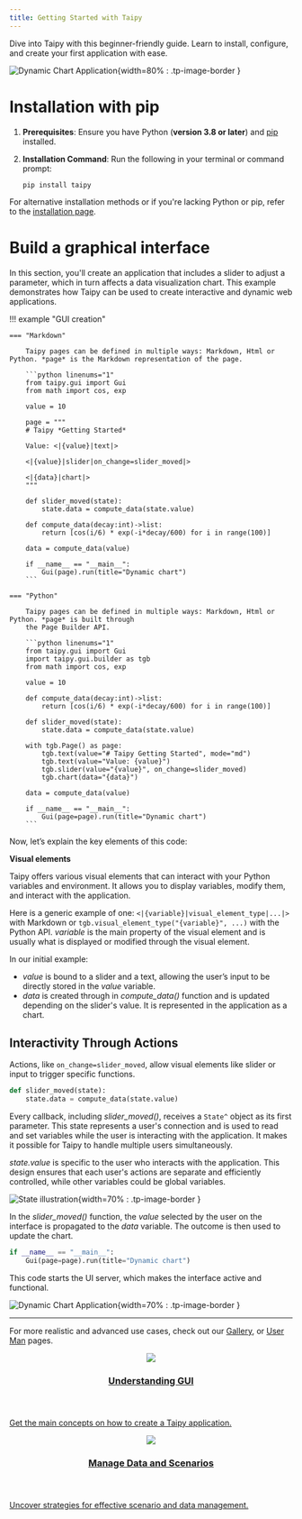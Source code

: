 ```yaml
---
title: Getting Started with Taipy
---
```


Dive into Taipy with this beginner-friendly guide. Learn to install, configure, and create your
first application with ease.

![Dynamic Chart Application](images/result.png){width=80% : .tp-image-border }

# Installation with pip

1. **Prerequisites**: Ensure you have Python (**version 3.8 or later**) and
    [pip](https://pip.pypa.io) installed.

2. **Installation Command**: Run the following in your terminal or command prompt:
    ``` console
    pip install taipy
    ```

For alternative installation methods or if you're lacking Python or pip, refer to the
[installation page](installation.md).

# Build a graphical interface

In this section, you'll create an application that includes a slider to adjust a
parameter, which in turn affects a data visualization chart. This example
demonstrates how Taipy can be used to create interactive and dynamic web
applications.

!!! example "GUI creation"

    === "Markdown"

        Taipy pages can be defined in multiple ways: Markdown, Html or Python. *page* is the Markdown representation of the page.

        ```python linenums="1"
        from taipy.gui import Gui
        from math import cos, exp

        value = 10

        page = """
        # Taipy *Getting Started*

        Value: <|{value}|text|>

        <|{value}|slider|on_change=slider_moved|>

        <|{data}|chart|>
        """

        def slider_moved(state):
            state.data = compute_data(state.value)

        def compute_data(decay:int)->list:
            return [cos(i/6) * exp(-i*decay/600) for i in range(100)]

        data = compute_data(value)

        if __name__ == "__main__":
            Gui(page).run(title="Dynamic chart")
        ```

    === "Python"

        Taipy pages can be defined in multiple ways: Markdown, Html or Python. *page* is built through
        the Page Builder API.

        ```python linenums="1"
        from taipy.gui import Gui
        import taipy.gui.builder as tgb
        from math import cos, exp

        value = 10

        def compute_data(decay:int)->list:
            return [cos(i/6) * exp(-i*decay/600) for i in range(100)]

        def slider_moved(state):
            state.data = compute_data(state.value)

        with tgb.Page() as page:
            tgb.text(value="# Taipy Getting Started", mode="md")
            tgb.text(value="Value: {value}")
            tgb.slider(value="{value}", on_change=slider_moved)
            tgb.chart(data="{data}")

        data = compute_data(value)

        if __name__ == "__main__":
            Gui(page=page).run(title="Dynamic chart")
        ```

Now, let’s explain the key elements of this code:

**Visual elements**

Taipy offers various visual elements that can interact with your Python variables and
environment. It allows you to display variables, modify them, and interact with the application.

Here is a generic example of one: `<|{variable}|visual_element_type|...|>` with Markdown or
`tgb.visual_element_type("{variable}", ...)` with the Python API. *variable* is
the main property of the visual element and is usually what is displayed or modified through the
visual element.

In our initial example:

- *value* is bound to a slider and a text, allowing the user’s input to be directly
stored in the *value* variable.
- *data* is created through in *compute_data()* function and is updated depending on the
slider's value. It is represented in the application as a chart.


## Interactivity Through Actions

Actions, like `on_change=slider_moved`, allow visual elements like slider or input
to trigger specific functions.

```python
def slider_moved(state):
    state.data = compute_data(state.value)
```

Every callback, including *slider_moved()*, receives a `State^` object as its first parameter.
This state represents a user's connection and is used to read and set variables while
the user is interacting with the application. It makes it possible for Taipy to handle multiple
users simultaneously.

*state.value* is specific to the user who interacts with the application.
This design ensures that each user's actions are separate and efficiently
controlled, while other variables could be global variables.

![State illustration](images/state_illustration.png){width=70% : .tp-image-border }

In the *slider_moved()* function, the *value* selected by the user on the interface is
propagated to the *data* variable. The outcome is then used to update the chart.

```python
if __name__ == "__main__":
    Gui(page=page).run(title="Dynamic chart")
```

This code starts the UI server, which makes the interface active and functional.

![Dynamic Chart Application](images/dynamic_chart.gif){width=70% : .tp-image-border }

---

For more realistic and advanced use cases, check out our
[Gallery](../../gallery/index.md), or [User Man](../../userman/index.md) pages.

<div class="tp-row tp-row--gutter-sm">
  <div class="tp-col-12 tp-col-md-6 d-flex">
    <a class="tp-content-card tp-content-card--primary" href="../tutorials/articles/understanding_gui/">
      <header class="tp-content-card-header">
        <img class="tp-content-card-icon--small" src="images/visualize.svg">
        <h3>Understanding GUI</h3>
      </header>
      <div class="tp-content-card-body">
        <p>
          Get the main concepts on how to create a Taipy application.
        </p>
      </div>
    </a>
  </div>

  <div class="tp-col-12 tp-col-md-6 d-flex">
    <a class="tp-content-card tp-content-card--alpha" href="../articles/scenario_management_overview/">
      <header class="tp-content-card-header">
        <img class="tp-content-card-icon--small" src="images/scenario.svg">
        <h3>Manage Data and Scenarios</h3>
      </header>
      <div class="tp-content-card-body">
        <p>
          Uncover strategies for effective scenario and data management.
        </p>
      </div>
    </a>
  </div>
</div>
